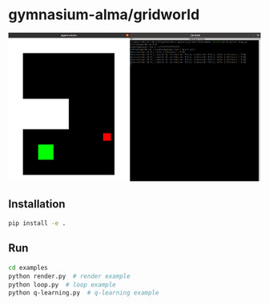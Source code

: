 # gymnasium-alma/gridworld

![assets/gymnasium_alma_GridWorld-v0.png](assets/gymnasium_alma_GridWorld-v0.png)

## Installation

```bash
pip install -e .
```

## Run

```bash
cd examples
python render.py  # render example
python loop.py  # loop example
python q-learning.py  # q-learning example
```
